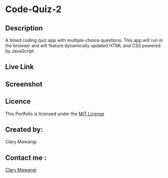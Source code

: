 # Code-Quiz-2

## Description

A timed coding quiz app with multiple-choice questions. This app will run in the browser and will feature dynamically updated HTML and CSS powered by JavaScript.

## Live Link

## Screenshot

## Licence

This Portfolio is licensed under the [MIT License](./LICENSE)

## Created by:

Clary Mawangi

## Contact me :

[Clary Mawangi](http://github.com/Clary-Ashton)


